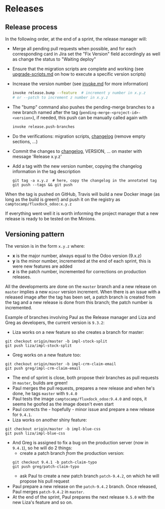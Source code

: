 # Releases

## Release process

In the following order, at the end of a sprint, the release manager will:

* Merge all pending pull requests when possible, and for each corresponding card in Jira set the "Fix Version" field accordingly as well as change the status to "Waiting deploy"

* Ensure that the migration scripts are complete and working (see [upgrade-scripts.md](upgrade-scripts.md#run-a-version-upgrade-again) on how to execute a specific version scripts)

* Increase the version number (see [invoke.md](invoke.md#releasebump) for more information)

  ```bash
  invoke release.bump --feature  # increment y number in x.y.z
  # or --patch to increment z number in x.y.z
  ```

* The "bump" command also pushes the pending-merge branches to a new branch named after the tag (`pending-merge-<project-id>-<version>`), if needed, this push can be manually called again with

  ```bash
  invoke release.push-branches
  ```

* Do the verifications: migration scripts, [changelog](../HISTORY.rst) (remove empty sections, ...)

* Commit the changes to [changelog](../HISTORY.rst), VERSION, ... on master with message 'Release x.y.z'

* Add a tag with the new version number, copying the changelog information in the tag description

  ```
  git tag -a x.y.z  # here, copy the changelog in the annotated tag
  git push --tags && git push
  ```

When the tag is pushed on GitHub, Travis will build a new Docker image (as
long as the build is green!) and push it on the registry as `camptocamp/fluxdock_odoo:x.y.z`

If everything went well it is worth informing the project manager that a new release is ready to be tested on the Minions.

## Versioning pattern

The version is in the form `x.y.z` where:

* **x** is the major number, always equal to the Odoo version (9.x.z)
* **y** is the minor number, incremented at the end of each sprint, this is
  were new features are added
* **z** is the patch number, incremented for corrections on production releases.

All the developments are done on the `master` branch and a new release on
`master` implies a new `minor` version increment.
When there is an issue with a released image after the tag has been set, a
patch branch is created from the tag and a new release is done from this
branch; the patch number is incremented.

Example of branches involving Paul as the Release manager and Liza and Greg as
developers, the current version is `9.3.2`:

* Liza works on a new feature so she creates a branch for master:

```
git checkout origin/master -b impl-stock-split
git push liza/impl-stock-split
```

* Greg works on a new feature too:
```
git checkout origin/master -b impl-crm-claim-email
git push greg/impl-crm-claim-email
```
* The end of sprint is close, both propose their branches as pull requests in
  `master`, builds are green!
* Paul merges the pull requests, prepares a new release and when he's done, he
  tags `master` with `9.4.0`
* Paul tests the image `camptocamp/fluxdock_odoo:9.4.0` and oops, it seems he
  goofed as the image doesn't even start
* Paul corrects the - hopefully - minor issue and prepare a new release for
  `9.4.1`.
* Liza works on another shiny feature:
```
git checkout origin/master -b impl-blue-css
git push liza/impl-blue-css
```
* And Greg is assigned to fix a bug on the production server (now in `9.4.1`),
  so he will do 2 things:
  * create a patch branch *from* the production version:
  ```
  git checkout 9.4.1 -b patch-claim-typo
  git push greg/patch-claim-typo
  ```
  * ask Paul to create a new patch branch `patch-9.4.2`, on which he will
    propose his pull request
* Paul prepare a new release on the `patch-9.4.2` branch. Once released, Paul merges `patch-9.4.2` in `master`.
* At the end of the sprint, Paul prepares the next release `9.5.0` with the new Liza's feature and so on.
